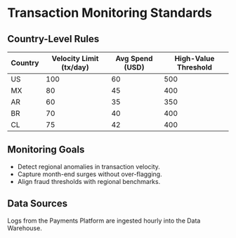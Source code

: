 # Transaction Monitoring Standards

## Country-Level Rules
| Country | Velocity Limit (tx/day) | Avg Spend (USD) | High-Value Threshold |
|----------|------------------------|-----------------|----------------------|
| US | 100 | 60 | 500 |
| MX | 80 | 45 | 400 |
| AR | 60 | 35 | 350 |
| BR | 70 | 40 | 400 |
| CL | 75 | 42 | 400 |

## Monitoring Goals
- Detect regional anomalies in transaction velocity.
- Capture month-end surges without over-flagging.
- Align fraud thresholds with regional benchmarks.

## Data Sources
Logs from the Payments Platform are ingested hourly into the Data Warehouse.

